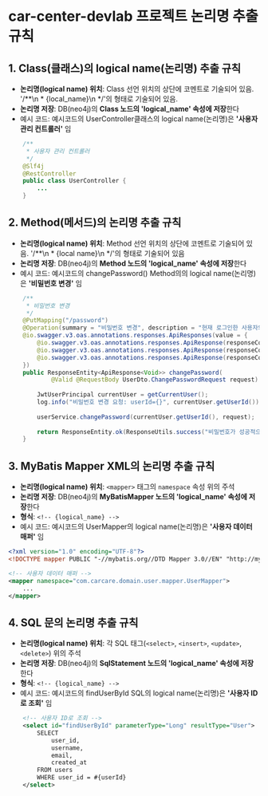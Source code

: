 # car-center-devlab 프로젝트 논리명 추출 규칙

## 1. Class(클래스)의 logical name(논리명) 추출 규칙
- **논리명(logical name) 위치**: Class 선언 위치의 상단에 코멘트로 기술되어 있음. '/**\n * {local_name}\n */'의 형태로 기술되어 있음.
- **논리명 저장**: DB(neo4j)의 **Class 노드의 'logical_name' 속성에 저장**한다
- 예시 코드: 예시코드의 UserController클래스의 logical name(논리명)은 **'사용자 관리 컨트롤러'** 임
```java
    /**
     * 사용자 관리 컨트롤러
     */
    @Slf4j
    @RestController
    public class UserController {
        ...
    }
```

## 2. Method(메서드)의 논리명 추출 규칙
- **논리명(logical name) 위치**: Method 선언 위치의 상단에 코멘트로 기술되어 있음. '/**\n * {local name}\n */'의 형태로 기술되어 있음
- **논리명 저장**: DB(neo4j)의 **Method 노드의 'logical_name' 속성에 저장**한다
- 예시 코드: 예시코드의 changePassword() Method의의 logical name(논리명)은 **'비밀번호 변경'** 임
```java
    /**
     * 비밀번호 변경
     */
    @PutMapping("/password")
    @Operation(summary = "비밀번호 변경", description = "현재 로그인한 사용자의 비밀번호를 변경합니다.")
    @io.swagger.v3.oas.annotations.responses.ApiResponses(value = {
        @io.swagger.v3.oas.annotations.responses.ApiResponse(responseCode = "200", description = "비밀번호 변경 성공"),
        @io.swagger.v3.oas.annotations.responses.ApiResponse(responseCode = "400", description = "잘못된 요청 데이터"),
        @io.swagger.v3.oas.annotations.responses.ApiResponse(responseCode = "401", description = "인증 실패")
    })
    public ResponseEntity<ApiResponse<Void>> changePassword(
            @Valid @RequestBody UserDto.ChangePasswordRequest request) {
        
        JwtUserPrincipal currentUser = getCurrentUser();
        log.info("비밀번호 변경 요청: userId={}", currentUser.getUserId());
        
        userService.changePassword(currentUser.getUserId(), request);
        
        return ResponseEntity.ok(ResponseUtils.success("비밀번호가 성공적으로 변경되었습니다.", null));
    }
```

## 3. MyBatis Mapper XML의 논리명 추출 규칙
- **논리명(logical name) 위치**: `<mapper>` 태그의 `namespace` 속성 위의 주석
- **논리명 저장**: DB(neo4j)의 **MyBatisMapper 노드의 'logical_name' 속성에 저장**한다
- **형식**: `<!-- {logical_name} -->`
- 예시 코드: 예시코드의 UserMapper의 logical name(논리명)은 **'사용자 데이터 매퍼'** 임
```xml
<?xml version="1.0" encoding="UTF-8"?>
<!DOCTYPE mapper PUBLIC "-//mybatis.org//DTD Mapper 3.0//EN" "http://mybatis.org/dtd/mybatis-3-mapper.dtd">

<!-- 사용자 데이터 매퍼 -->
<mapper namespace="com.carcare.domain.user.mapper.UserMapper">
    ...
</mapper>
```

## 4. SQL 문의 논리명 추출 규칙
- **논리명(logical name) 위치**: 각 SQL 태그(`<select>`, `<insert>`, `<update>`, `<delete>`) 위의 주석
- **논리명 저장**: DB(neo4j)의 **SqlStatement 노드의 'logical_name' 속성에 저장**한다
- **형식**: `<!-- {logical_name} -->`
- 예시 코드: 예시코드의 findUserById SQL의 logical name(논리명)은 **'사용자 ID로 조회'** 임
```xml
    <!-- 사용자 ID로 조회 -->
    <select id="findUserById" parameterType="Long" resultType="User">
        SELECT 
            user_id,
            username,
            email,
            created_at
        FROM users 
        WHERE user_id = #{userId}
    </select>
```
